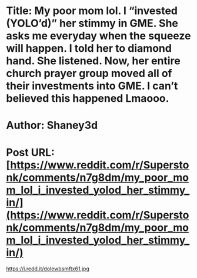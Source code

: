 # Title: My poor mom lol. I “invested (YOLO’d)” her stimmy in GME. She asks me everyday when the squeeze will happen. I told her to diamond hand. She listened. Now, her entire church prayer group moved all of their investments into GME. I can’t believed this happened Lmaooo.
# Author: Shaney3d
# Post URL: [https://www.reddit.com/r/Superstonk/comments/n7g8dm/my_poor_mom_lol_i_invested_yolod_her_stimmy_in/](https://www.reddit.com/r/Superstonk/comments/n7g8dm/my_poor_mom_lol_i_invested_yolod_her_stimmy_in/)


https://i.redd.it/dolewbsmftx61.jpg